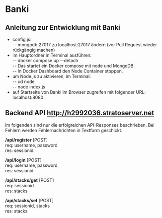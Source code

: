 # Banki

## Anleitung zur Entwicklung mit Banki
- config.js:
<br/>-- mongodb:27017 zu localhost:27017 ändern (vor Pull Request wieder rückgängig machen)
- im Hauptordner in Terminal ausführen:
<br/>-- docker compose up --detach
<br/>-- Das startet ein Docker compose mit node und MongoDB.
<br/>-- In Docker Dashboard den Node Container stoppen.
- um Node.js zu aktivieren, im Terminal:
<br/>-- cd node
<br/>-- node index.js
- auf Startseite von Banki im Browser zugreifen mit folgender URL: localhost:8080

## Backend API http://h2992036.stratoserver.net
Im folgenden sind nur die erfolgreichen API-Responses beschrieben. Bei Fehlern werden Fehlernachrichten in Textform geschickt.

**/api/register** [POST]<br/>
req: username, password<br/>
res: sessionid<br/>

**/api/login** [POST]<br/>
req: username, password<br/>
res: sessionid

**/api/stacks/get** [POST]<br/>
req: sessionid<br/>
res: stacks

**/api/stacks/set** [POST]<br/>
req: sessionid, stacks<br/>
res: stacks
